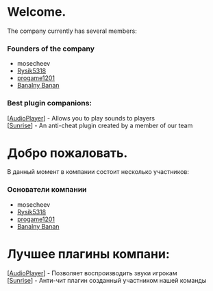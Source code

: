 # Welcome.
The company currently has several members:

### Founders of the company
- mosecheev
- [Rysik5318](https://github.com/Rysik5318)
- [progame1201](https://github.com/progame1201)
- [Banalny Banan](https://github.com/Banalny-Banan)

### Best plugin companions:
[[AudioPlayer](https://github.com/Edren-Baton-Team/AudioPlayer)] - Allows you to play sounds to players<br>
[[Sunrise](https://github.com/Banalny-Banan/Sunrise)] - An anti-cheat plugin created by a member of our team<br>

# Добро пожаловать.
В данный момент в компании состоит несколько участников:

### Основатели компании
- mosecheev
- [Rysik5318](https://github.com/Rysik5318)
- [progame1201](https://github.com/progame1201)
- [Banalny Banan](https://github.com/Banalny-Banan)

# Лучшее плагины компани:
[[AudioPlayer](https://github.com/Edren-Baton-Team/AudioPlayer)] - Позволяет воспроизводить звуки игрокам<br>
[[Sunrise](https://github.com/Banalny-Banan/Sunrise)] - Анти-чит плагин созданный участником нашей команды<br>
